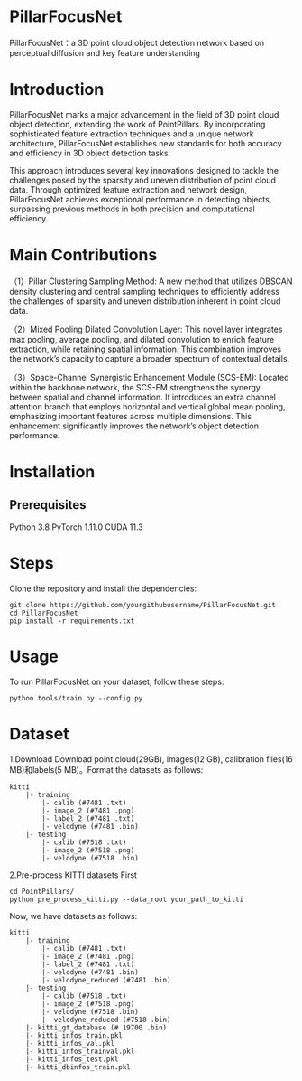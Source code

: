 # PillarFocusNet
PillarFocusNet：a 3D point cloud object detection network based on perceptual diffusion and key feature understanding
# Introduction
PillarFocusNet marks a major advancement in the field of 3D point cloud object detection, extending the work of PointPillars. By incorporating sophisticated feature extraction techniques and a unique network architecture, PillarFocusNet establishes new standards for both accuracy and efficiency in 3D object detection tasks.

This approach introduces several key innovations designed to tackle the challenges posed by the sparsity and uneven distribution of point cloud data. Through optimized feature extraction and network design, PillarFocusNet achieves exceptional performance in detecting objects, surpassing previous methods in both precision and computational efficiency.

# Main Contributions
（1）Pillar Clustering Sampling Method: A new method that utilizes DBSCAN density clustering and central sampling techniques to efficiently address the challenges of sparsity and uneven distribution inherent in point cloud data.

（2）Mixed Pooling Dilated Convolution Layer: This novel layer integrates max pooling, average pooling, and dilated convolution to enrich feature extraction, while retaining spatial information. This combination improves the network’s capacity to capture a broader spectrum of contextual details.

（3）Space-Channel Synergistic Enhancement Module (SCS-EM): Located within the backbone network, the SCS-EM strengthens the synergy between spatial and channel information. It introduces an extra channel attention branch that employs horizontal and vertical global mean pooling, emphasizing important features across multiple dimensions. This enhancement significantly improves the network’s object detection performance.

# Installation
## Prerequisites
Python 3.8
PyTorch 1.11.0
CUDA 11.3

# Steps
Clone the repository and install the dependencies:
```
git clone https://github.com/yourgithubusername/PillarFocusNet.git
cd PillarFocusNet
pip install -r requirements.txt
```

# Usage
To run PillarFocusNet on your dataset, follow these steps:
```
python tools/train.py --config.py
```

# Dataset
1.Download
Download point cloud(29GB), images(12 GB), calibration files(16 MB)和labels(5 MB)。Format the datasets as follows:
```
kitti
    |- training
        |- calib (#7481 .txt)
        |- image_2 (#7481 .png)
        |- label_2 (#7481 .txt)
        |- velodyne (#7481 .bin)
    |- testing
        |- calib (#7518 .txt)
        |- image_2 (#7518 .png)
        |- velodyne (#7518 .bin)
```

2.Pre-process KITTI datasets First
```
cd PointPillars/
python pre_process_kitti.py --data_root your_path_to_kitti
```
Now, we have datasets as follows:
```
kitti
    |- training
        |- calib (#7481 .txt)
        |- image_2 (#7481 .png)
        |- label_2 (#7481 .txt)
        |- velodyne (#7481 .bin)
        |- velodyne_reduced (#7481 .bin)
    |- testing
        |- calib (#7518 .txt)
        |- image_2 (#7518 .png)
        |- velodyne (#7518 .bin)
        |- velodyne_reduced (#7518 .bin)
    |- kitti_gt_database (# 19700 .bin)
    |- kitti_infos_train.pkl
    |- kitti_infos_val.pkl
    |- kitti_infos_trainval.pkl
    |- kitti_infos_test.pkl
    |- kitti_dbinfos_train.pkl
```

